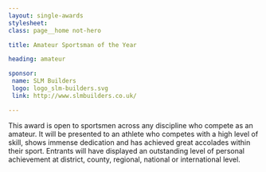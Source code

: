 ```yaml
---
layout: single-awards
stylesheet:
class: page__home not-hero

title: Amateur Sportsman of the Year

heading: amateur

sponsor:
 name: SLM Builders
 logo: logo_slm-builders.svg
 link: http://www.slmbuilders.co.uk/

---
```


This award is open to sportsmen across any discipline who compete as an amateur. It will be presented to an athlete who competes with a high level of skill, shows immense dedication and has achieved great accolades within their sport. Entrants will have displayed an outstanding level of personal achievement at district, county, regional, national or international level.
